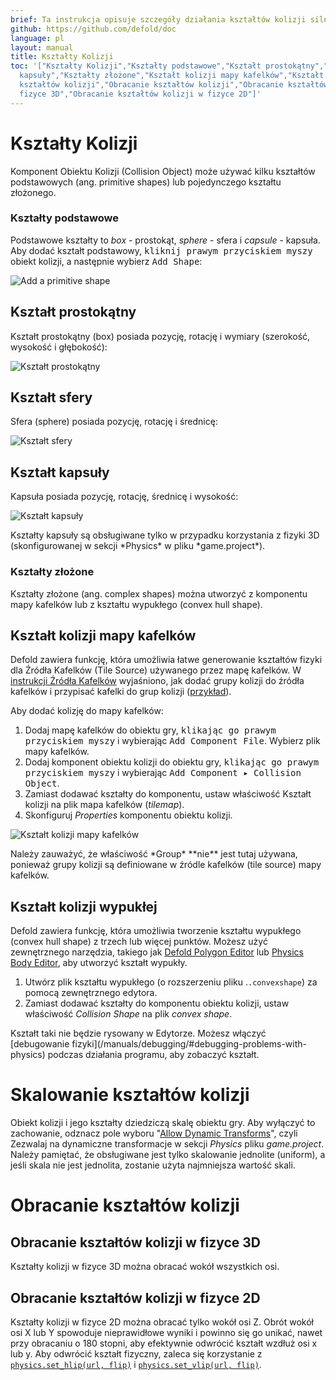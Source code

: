 ```yaml
---
brief: Ta instrukcja opisuje szczegóły działania kształtów kolizji silnika fizyki.
github: https://github.com/defold/doc
language: pl
layout: manual
title: Kształty Kolizji
toc: '["Kształty Kolizji","Kształty podstawowe","Kształt prostokątny","Kształt sfery","Kształt
  kapsuły","Kształty złożone","Kształt kolizji mapy kafelków","Kształt kolizji wypukłej","Skalowanie
  kształtów kolizji","Obracanie kształtów kolizji","Obracanie kształtów kolizji w
  fizyce 3D","Obracanie kształtów kolizji w fizyce 2D"]'
---
```


# Kształty Kolizji

Komponent Obiektu Kolizji (Collision Object) może używać kilku kształtów podstawowych (ang. primitive shapes) lub pojedynczego kształtu złożonego.

### Kształty podstawowe

Podstawowe kształty to *box* - prostokąt, *sphere* - sfera i *capsule* - kapsuła. Aby dodać kształt podstawowy, <kbd>kliknij prawym przyciskiem myszy</kbd> obiekt kolizji, a następnie wybierz <kbd>Add Shape</kbd>:

![Add a primitive shape](/manuals/images/physics/add_shape.png)

## Kształt prostokątny
Kształt prostokątny (box) posiada pozycję, rotację i wymiary (szerokość, wysokość i głębokość):

![Kształt prostokątny](/manuals/images/physics/box.png)

## Kształt sfery
Sfera (sphere) posiada pozycję, rotację i średnicę:

![Kształt sfery](/manuals/images/physics/sphere.png)

## Kształt kapsuły
Kapsuła posiada pozycję, rotację, średnicę i wysokość:

![Kształt kapsuły](/manuals/images/physics/capsule.png)

<div class='important' markdown='1'>
Kształty kapsuły są obsługiwane tylko w przypadku korzystania z fizyki 3D (skonfigurowanej w sekcji *Physics* w pliku *game.project*).
</div>

### Kształty złożone
Kształty złożone (ang. complex shapes) można utworzyć z komponentu mapy kafelków lub z kształtu wypukłego (convex hull shape).

## Kształt kolizji mapy kafelków
Defold zawiera funkcję, która umożliwia łatwe generowanie kształtów fizyki dla Źródła Kafelków (Tile Source) używanego przez mapę kafelków. W [instrukcji Źródła Kafelków](/pl/manuals/tilesource/#tile-source-collision-shapes) wyjaśniono, jak dodać grupy kolizji do źródła kafelków i przypisać kafelki do grup kolizji ([przykład](/examples/tilemap/collisions/)).

Aby dodać kolizję do mapy kafelków:

1. Dodaj mapę kafelków do obiektu gry, <kbd>klikając go prawym przyciskiem myszy</kbd> i wybierając <kbd>Add Component File</kbd>. Wybierz plik mapy kafelków.
2. Dodaj komponent obiektu kolizji do obiektu gry, <kbd>klikając go prawym przyciskiem myszy</kbd> i wybierając <kbd>Add Component ▸ Collision Object</kbd>.
3. Zamiast dodawać kształty do komponentu, ustaw właściwość Kształt kolizji na plik mapa kafelków (*tilemap*).
4. Skonfiguruj *Properties* komponentu obiektu kolizji.

![Kształt kolizji mapy kafelków](/manuals/images/physics/collision_tilemap.png)

<div class='important' markdown='1'>
Należy zauważyć, że właściwość *Group* **nie** jest tutaj używana, ponieważ grupy kolizji są definiowane w źródle kafelków (tile source) mapy kafelków.
</div>

## Kształt kolizji wypukłej
Defold zawiera funkcję, która umożliwia tworzenie kształtu wypukłego (convex hull shape) z trzech lub więcej punktów. Możesz użyć zewnętrznego narzędzia, takiego jak [Defold Polygon Editor](/assets/defoldpolygoneditor/) lub [Physics Body Editor](https://selimanac.github.io/physics-body-editor/), aby utworzyć kształt wypukły.

1. Utwórz plik kształtu wypukłego (o rozszerzeniu pliku .`.convexshape`) za pomocą zewnętrznego edytora.
2. Zamiast dodawać kształty do komponentu obiektu kolizji, ustaw właściwość *Collision Shape* na plik *convex shape*.

<div class='sidenote' markdown='1'>
Kształt taki nie będzie rysowany w Edytorze. Możesz włączyć [debugowanie fizyki](/manuals/debugging/#debugging-problems-with-physics) podczas działania programu, aby zobaczyć kształt.
</div>

# Skalowanie kształtów kolizji

Obiekt kolizji i jego kształty dziedziczą skalę obiektu gry. Aby wyłączyć to zachowanie, odznacz pole wyboru "[Allow Dynamic Transforms](/pl/manuals/project-settings/#allow-dynamic-transforms)", czyli Zezwalaj na dynamiczne transformacje w sekcji *Physics* pliku *game.project*. Należy pamiętać, że obsługiwane jest tylko skalowanie jednolite (uniform), a jeśli skala nie jest jednolita, zostanie użyta najmniejsza wartość skali.

# Obracanie kształtów kolizji

## Obracanie kształtów kolizji w fizyce 3D
Kształty kolizji w fizyce 3D można obracać wokół wszystkich osi.

## Obracanie kształtów kolizji w fizyce 2D
Kształty kolizji w fizyce 2D można obracać tylko wokół osi Z. Obrót wokół osi X lub Y spowoduje nieprawidłowe wyniki i powinno się go unikać, nawet przy obracaniu o 180 stopni, aby efektywnie odwrócić kształt wzdłuż osi x lub y. Aby odwrócić kształt fizyczny, zaleca się korzystanie z [`physics.set_hlip(url, flip)`](/ref/stable/physics/?#physics.set_hflip:url-flip) i [`physics.set_vlip(url, flip)`](/ref/stable/physics/?#physics.set_vflip:url-flip).